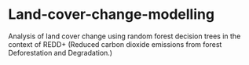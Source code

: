 # Land-cover-change-modelling
Analysis of land cover change using random forest decision trees in the context of REDD+ (Reduced carbon dioxide emissions from forest Deforestation and Degradation.)
